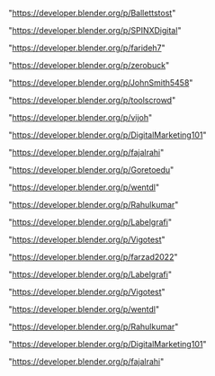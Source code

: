 "https://developer.blender.org/p/Ballettstost"

"https://developer.blender.org/p/SPINXDigital"

"https://developer.blender.org/p/farideh7"

"https://developer.blender.org/p/zerobuck"

"https://developer.blender.org/p/JohnSmith5458"

"https://developer.blender.org/p/toolscrowd"

"https://developer.blender.org/p/vijoh"

"https://developer.blender.org/p/DigitalMarketing101"

"https://developer.blender.org/p/fajalrahi"

"https://developer.blender.org/p/Goretoedu"

"https://developer.blender.org/p/wentdl"

"https://developer.blender.org/p/Rahulkumar"

"https://developer.blender.org/p/Labelgrafi"

"https://developer.blender.org/p/Vigotest"

 
"https://developer.blender.org/p/farzad2022"


"https://developer.blender.org/p/Labelgrafi"


"https://developer.blender.org/p/Vigotest"


"https://developer.blender.org/p/wentdl"


"https://developer.blender.org/p/Rahulkumar"


"https://developer.blender.org/p/DigitalMarketing101"


"https://developer.blender.org/p/fajalrahi"


 
